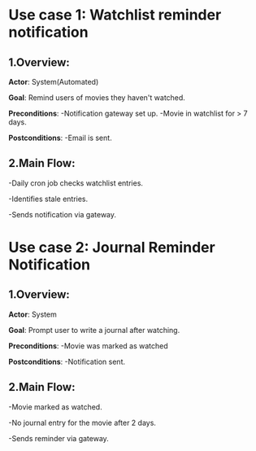 # Use case 1: Watchlist reminder notification
## 1.Overview:
  **Actor**: System(Automated)
  
  **Goal**: Remind users of movies they haven't watched.
  
  **Preconditions**: 
    -Notification gateway set up.
    -Movie in watchlist for > 7 days.
    
  **Postconditions**:
    -Email is sent.

## 2.Main Flow:
  -Daily cron job checks watchlist entries.
  
  -Identifies stale entries.
  
  -Sends notification via gateway.

# Use case 2: Journal Reminder Notification
## 1.Overview:
  **Actor**: System
  
  **Goal**: Prompt user to write a journal after watching.
  
  **Preconditions**:
    -Movie was marked as watched

  **Postconditions**:
    -Notification sent.

## 2.Main Flow:
  -Movie marked as watched.
  
  -No journal entry for the movie after 2 days.
  
  -Sends reminder via gateway.
